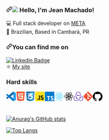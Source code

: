<article class="markdown-body entry-content container-lg f5" itemprop="text"><h3><a id="user-content--hello-im-willian" class="anchor" aria-hidden="true" href="#-hello-im-willian"><svg class="octicon octicon-link" viewBox="0 0 16 16" version="1.1" width="16" height="16" aria-hidden="true"><path fill-rule="evenodd" d="M7.775 3.275a.75.75 0 001.06 1.06l1.25-1.25a2 2 0 112.83 2.83l-2.5 2.5a2 2 0 01-2.83 0 .75.75 0 00-1.06 1.06 3.5 3.5 0 004.95 0l2.5-2.5a3.5 3.5 0 00-4.95-4.95l-1.25 1.25zm-4.69 9.64a2 2 0 010-2.83l2.5-2.5a2 2 0 012.83 0 .75.75 0 001.06-1.06 3.5 3.5 0 00-4.95 0l-2.5 2.5a3.5 3.5 0 004.95 4.95l1.25-1.25a.75.75 0 00-1.06-1.06l-1.25 1.25a2 2 0 01-2.83 0z"></path></svg></a><a target="_blank" rel="noopener noreferrer" href="https://camo.githubusercontent.com/e8e7b06ecf583bc040eb60e44eb5b8e0ecc5421320a92929ce21522dbc34c891/68747470733a2f2f6d656469612e67697068792e636f6d2f6d656469612f6876524a434c467a6361737252346961377a2f67697068792e676966"><img src="https://camo.githubusercontent.com/e8e7b06ecf583bc040eb60e44eb5b8e0ecc5421320a92929ce21522dbc34c891/68747470733a2f2f6d656469612e67697068792e636f6d2f6d656469612f6876524a434c467a6361737252346961377a2f67697068792e676966" width="30px" data-canonical-src="https://media.giphy.com/media/hvRJCLFzcasrR4ia7z/giphy.gif" style="max-width: 100%;"></a> Hello, I'm Jean Machado!</h3>
<g-emoji class="g-emoji" alias="computer" fallback-src="https://github.githubassets.com/images/icons/emoji/unicode/1f4bb.png">💻</g-emoji>  Full stack developer on <a href="https://digital.meta.com.br/" rel="nofollow">META</a> <br>
<g-emoji class="g-emoji" alias="house_with_garden" fallback-src="https://github.githubassets.com/images/icons/emoji/unicode/1f3e1.png">🏡</g-emoji>   Brazilian, Based in Cambará, PR
<h3><a id="user-content-you-can-find-me-on" class="anchor" aria-hidden="true" href="#you-can-find-me-on"><svg class="octicon octicon-link" viewBox="0 0 16 16" version="1.1" width="16" height="16" aria-hidden="true"><path fill-rule="evenodd" d="M7.775 3.275a.75.75 0 001.06 1.06l1.25-1.25a2 2 0 112.83 2.83l-2.5 2.5a2 2 0 01-2.83 0 .75.75 0 00-1.06 1.06 3.5 3.5 0 004.95 0l2.5-2.5a3.5 3.5 0 00-4.95-4.95l-1.25 1.25zm-4.69 9.64a2 2 0 010-2.83l2.5-2.5a2 2 0 012.83 0 .75.75 0 001.06-1.06 3.5 3.5 0 00-4.95 0l-2.5 2.5a3.5 3.5 0 004.95 4.95l1.25-1.25a.75.75 0 00-1.06-1.06l-1.25 1.25a2 2 0 01-2.83 0z"></path></svg></a>You can find me on</h3>

<a href="https://www.linkedin.com/feed/" rel="nofollow"><img src="https://camo.githubusercontent.com/52b5d632516e1714252b6e4dd3e53efd1b6747ca5200a9f9be5c35d9bb07e5cb/68747470733a2f2f696d672e736869656c64732e696f2f62616467652f2d4c696e6b6564496e2d626c75653f7374796c653d666c61742d737175617265266c6f676f3d4c696e6b6564696e266c6f676f436f6c6f723d7768697465266c696e6b3d68747470733a2f2f7777772e6c696e6b6564696e2e636f6d2f696e2f64616e69656c652d70657273652f" alt="Linkedin Badge" data-canonical-src="https://img.shields.io/badge/-LinkedIn-blue?style=flat-square&amp;logo=Linkedin&amp;logoColor=white&amp;link=https://www.linkedin.com/in/daniele-perse/" style="max-width:100%;"></a>
<br>
<g-emoji class="g-emoji" alias="atom_symbol" fallback-src="https://github.githubassets.com/images/icons/emoji/unicode/269b.png">⚛️</g-emoji>   <a href="https://my-personal-page-mu.vercel.app" rel="nofollow">My site</a> <br></p>
</article>

### Hard skills

<p><a target="_blank" rel="noopener noreferrer" href="https://github.com/fabiosenracorrea/fabiosenracorrea/blob/master/icons/vscode.png"><img align="left" alt="Visual Studio Code" width="26px" src="https://github.com/fabiosenracorrea/fabiosenracorrea/raw/master/icons/vscode.png" style="max-width:100%;"></a></p>

<p><a target="_blank" rel="noopener noreferrer" href="https://github.com/fabiosenracorrea/fabiosenracorrea/blob/master/icons/html5.png"><img align="left" alt="HTML5" width="26px" src="https://github.com/fabiosenracorrea/fabiosenracorrea/raw/master/icons/html5.png" style="max-width:100%;"></a></p>

<p><a target="_blank" rel="noopener noreferrer" href="https://github.com/fabiosenracorrea/fabiosenracorrea/blob/master/icons/css3.png"><img align="left" alt="CSS3" width="26px" src="https://github.com/fabiosenracorrea/fabiosenracorrea/raw/master/icons/css3.png" style="max-width:100%;"></a></p>

<p><a target="_blank" rel="noopener noreferrer" href="https://github.com/fabiosenracorrea/fabiosenracorrea/blob/master/icons/javascript.png"><img align="left" alt="JavaScript" width="26px" src="https://github.com/fabiosenracorrea/fabiosenracorrea/raw/master/icons/javascript.png" style="max-width:100%;"></a></p>

<p><a target="_blank" rel="noopener noreferrer" href="https://github.com/fabiosenracorrea/fabiosenracorrea/blob/master/icons/typescript.png"><img align="left" alt="Typescript" width="26px" src="https://github.com/fabiosenracorrea/fabiosenracorrea/raw/master/icons/typescript.png" style="max-width:100%;"></a></p>

<p><a target="_blank" rel="noopener noreferrer" href="https://github.com/fabiosenracorrea/fabiosenracorrea/blob/master/icons/react.png"><img align="left" alt="React" width="26px" src="https://github.com/fabiosenracorrea/fabiosenracorrea/raw/master/icons/react.png" style="max-width:100%;"></a></p>

<p><a target="_blank" rel="noopener noreferrer" href="https://github.com/fabiosenracorrea/fabiosenracorrea/blob/master/icons/react-native.png"><img align="left" alt="React-Native" width="26px" src="https://github.com/fabiosenracorrea/fabiosenracorrea/raw/master/icons/react-native.png" style="max-width:100%;"></a></p>

<p><a target="_blank" rel="noopener noreferrer" href="https://github.com/fabiosenracorrea/fabiosenracorrea/blob/master/icons/redux.png"><img align="left" alt="Redux" width="26px" src="https://github.com/fabiosenracorrea/fabiosenracorrea/raw/master/icons/redux.png" style="max-width:100%;"></a></p>

<p><a target="_blank" rel="noopener noreferrer" href="https://github.com/fabiosenracorrea/fabiosenracorrea/blob/master/icons/git.png"><img align="left" alt="Git" width="26px" src="https://github.com/fabiosenracorrea/fabiosenracorrea/raw/master/icons/git.png" style="max-width:100%;"></a></p>

<p><a target="_blank" rel="noopener noreferrer" href="https://github.com/fabiosenracorrea/fabiosenracorrea/blob/master/icons/github.png"><img align="left" alt="GitHub" width="26px" src="https://github.com/fabiosenracorrea/fabiosenracorrea/raw/master/icons/github.png" style="max-width:100%;"></a></p>
<br>
<br>
<br>

[![Anurag's GitHub stats](https://github-readme-stats.vercel.app/api?username=JeanVictorMachado&show_icons=true&theme=dracula)](https://github.com/JeanVictorMachado/github-readme-stats)
<br>

[![Top Langs](https://github-readme-stats.vercel.app/api/top-langs/?username=JeanVictorMachado&layout=compact&show_icons=true&theme=dracula)](https://github.com/JeanVictorMachado/github-readme-stats)




<!--
**JeanVictorMachado/JeanVictorMachado** is a ✨ _special_ ✨ repository because its `README.md` (this file) appears on your GitHub profile.

Here are some ideas to get you started:

- 🔭 I’m currently working on ...
- 🌱 I’m currently learning ...
- 👯 I’m looking to collaborate on ...
- 🤔 I’m looking for help with ...
- 💬 Ask me about ...
- 📫 How to reach me: ...
- 😄 Pronouns: ...
- ⚡ Fun fact: ...
-->
